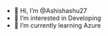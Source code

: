 - 👋 Hi, I’m @Ashishashu27
- 👀 I’m interested in Developing
- 🌱 I’m currently learning Azure

<!---
Ashishashu27/Ashishashu27 is a ✨ special ✨ repository because its `README.md` (this file) appears on your GitHub profile.
You can click the Preview link to take a look at your changes.
--->
